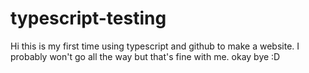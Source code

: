 # typescript-testing
Hi this is my first time using typescript and github to make a website. I probably won't go all the way
but that's fine with me. okay bye :D